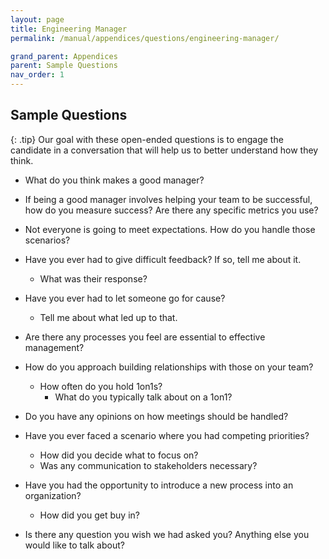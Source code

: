 ```yaml
---
layout: page
title: Engineering Manager
permalink: /manual/appendices/questions/engineering-manager/

grand_parent: Appendices
parent: Sample Questions
nav_order: 1
---
```


## Sample Questions

{: .tip}
Our goal with these open-ended questions is to engage the candidate in a
conversation that will help us to better understand how they think.

* What do you think makes a good manager?

* If being a good manager involves helping your team to be successful, how do
you measure success? Are there any specific metrics you use?

* Not everyone is going to meet expectations. How do you handle those scenarios?

* Have you ever had to give difficult feedback? If so, tell me about it.
  * What was their response?

* Have you ever had to let someone go for cause?
  * Tell me about what led up to that.

* Are there any processes you feel are essential to effective management?

* How do you approach building relationships with those on your team?
  * How often do you hold 1on1s?
    * What do you typically talk about on a 1on1?

* Do you have any opinions on how meetings should be handled?

* Have you ever faced a scenario where you had competing priorities?
  * How did you decide what to focus on?
  * Was any communication to stakeholders necessary?

* Have you had the opportunity to introduce a new process into an organization?
  * How did you get buy in?

* Is there any question you wish we had asked you? Anything else you would like
to talk about?
